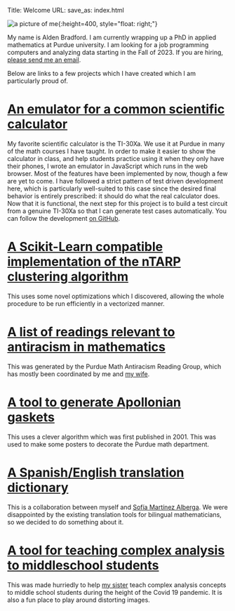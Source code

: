 Title: Welcome
URL: 
save_as: index.html

![a picture of me]({attach}portrait.jpg){:height=400, style="float: right;"}

My name is Alden Bradford. I am currently wrapping up a PhD in applied mathematics at Purdue university. I am looking for a job programming computers and analyzing data starting in the Fall of 2023. If you are hiring, [please send me an email](mailto:aldenbradford@gmail.com). 

Below are links to a few projects which I have created which I am particularly proud of.

# [An emulator for a common scientific calculator](calculator_emulator)

My favorite scientific calculator is the TI-30Xa. We use it at Purdue in many of the math courses I have taught. In order to make it easier to show the calculator in class, and help students practice using it when they only have their phones, I wrote an emulator in JavaScript which runs in the web browser. Most of the features have been implemented by now, though a few are yet to come. I have followed a strict pattern of test driven development here, which is particularly well-suited to this case since the desired final behavior is entirely prescribed: it should do what the real calculator does. Now that it is functional, the next step for this project is to build a test circuit from a genuine TI-30Xa so that I can generate test cases automatically. You can follow the development [on GitHub](https://github.com/AldenMB/calculator_emulator).

# [A Scikit-Learn compatible implementation of the nTARP clustering algorithm](NTarp)

This uses some novel optimizations which I discovered, allowing the whole procedure to be run efficiently in a vectorized manner.

# [A list of readings relevant to antiracism in mathematics](https://www.math.purdue.edu/~bradfoa/antiracist_reading_group/reading_list/)

This was generated by the Purdue Math Antiracism Reading Group, which has mostly been coordinated by me and [my wife](https://nt-tl.net/).

# [A tool to generate Apollonian gaskets](Apollo)

This uses a clever algorithm which was first published in 2001. This was used to make some posters to decorate the Purdue math department.

# [A Spanish/English translation dictionary](https://matemath.net)

This is a collaboration between myself and [Sofía Martínez Alberga](https://www.math.purdue.edu/~mart1789/). We were disappointed by the existing translation tools for bilingual mathematicians, so we decided to do something about it.


# [A tool for teaching complex analysis to middleschool students](ConformalMapViewer)

This was made hurriedly to help [my sister](https://laurestine.github.io/) teach complex analysis concepts to middle school students during the height of the Covid 19 pandemic. It is also a fun place to play around distorting images.